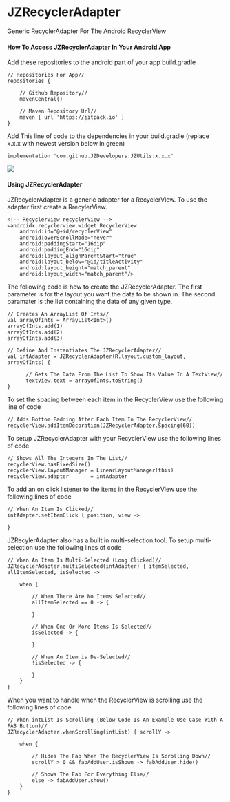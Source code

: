 # JZRecyclerAdapter
Generic RecyclerAdapter For The Android RecyclerView

#### How To Access JZRecyclerAdapter In Your Android App

Add these repositories to the android part of your app build.gradle

    // Repositories For App//
    repositories {

        // Github Repository//
        mavenCentral()

        // Maven Repository Url//
        maven { url 'https://jitpack.io' }
    }
   
Add This line of code to the dependencies in your build.gradle (replace x.x.x with newest version below in green) 

    implementation 'com.github.JZDevelopers:JZUtils:x.x.x'    
[![](https://jitpack.io/v/JordanZimmitti/JZRecyclerAdapter.svg)](https://jitpack.io/#JordanZimmitti/JZRecyclerAdapter)
#### Using JZRecyclerAdapter

JZRecyclerAdapter is a generic adapter for a RecyclerView. To use the adapter first create a RrecylerView.

    <!-- RecyclerView recyclerView -->
    <androidx.recyclerview.widget.RecyclerView
        android:id="@+id/recyclerView"
        android:overScrollMode="never"
        android:paddingStart="16dip"
        android:paddingEnd="16dip"
        android:layout_alignParentStart="true"
        android:layout_below="@id/titleActivity"
        android:layout_height="match_parent"
        android:layout_width="match_parent"/>
        
The following code is how to create the JZRecyclerAdapter. The first parameter is for the layout you want the data to be shown in. The second paramater is the list containing the data of any given type.

    // Creates An ArrayList Of Ints//
    val arrayOfInts = ArrayList<Int>()
    arrayOfInts.add(1)
    arrayOfInts.add(2)
    arrayOfInts.add(3)

    // Define And Instantiates The JZRecyclerAdapter//
    val intAdapter = JZRecyclerAdapter(R.layout.custom_layout, arrayOfInts) {

          // Gets The Data From The List To Show Its Value In A TextView//
          textView.text = arrayOfInts.toString()
    }

To set the spacing between each item in the RecyclerView use the following line of code

    // Adds Bottom Padding After Each Item In The RecyclerView//
    recyclerView.addItemDecoration(JZRecyclerAdapter.Spacing(60))
    
To setup JZRecyclerAdapter with your RecyclerView use the following lines of code

    // Shows All The Integers In The List//
    recyclerView.hasFixedSize()
    recyclerView.layoutManager = LinearLayoutManager(this)
    recyclerView.adapter       = intAdapter

To add an on click listener to the items in the RecyclerView use the following lines of code

    // When An Item Is Clicked//
    intAdapter.setItemClick { position, view ->
            
    }
    
JZRecylerAdapter also has a built in multi-selection tool. To setup multi-selection use the following lines of code

    // When An Item Is Multi-Selected (Long Clicked)//
    JZRecyclerAdapter.multiSelected(intAdapter) { itemSelected, allItemSelected, isSelected ->
        
        when {

            // When There Are No Items Selected//
            allItemSelected == 0 -> {

            }

            // When One Or More Items Is Selected//
            isSelected -> {

            }

            // When An Item is De-Selected//
            !isSelected -> {

            }
        }
    }
    
When you want to handle when the RecyclerView is scrolling use the following lines of code

    // When intList Is Scrolling (Below Code Is An Example Use Case With A FAB Button)//
    JZRecyclerAdapter.whenScrolling(intList) { scrollY ->

        when {

            // Hides The Fab When The RecyclerView Is Scrolling Down//
            scrollY > 0 && fabAddUser.isShown -> fabAddUser.hide()

            // Shows The Fab For Everything Else//
            else -> fabAddUser.show()
        }
    }
